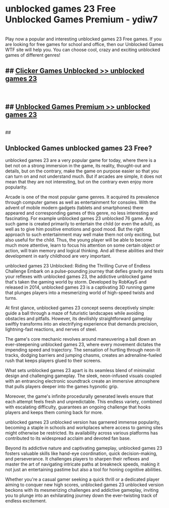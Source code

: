 # unblocked games 23 Free Unblocked Games Premium - ydiw7 <br>
<br>
Play now a popular and interesting unblocked games 23 Free games. If you are looking for free games for school and office, then our Unblocked Games WTF site will help you. You can choose cool, crazy and exciting unblocked games of different genres!


## ##  [Clicker Games Unblocked >> unblocked games 23](http://freeplayer.one?title=unblocked_games_23&ref=M1)
  <br>

##  ## [Unblocked Games Premium >> unblocked games 23](http://freeplayer.one?title=unblocked_games_23&ref=M1)
  <br>
  ##



## Unblocked Games unblocked games 23 Free?

unblocked games 23 are a very popular game for today, where there is a bet not on a strong immersion in the game, its reality, thought-out and details, but on the contrary, make the game on purpose easier so that you can turn on and not understand much. But if arcades are simple, it does not mean that they are not interesting, but on the contrary even enjoy more popularity.

Arcade is one of the most popular game genres. It acquired its prevalence through computer games as well as entertainment for consoles. With the advent of mobile modern gadgets (tablets and smartphones) there appeared and corresponding games of this genre, no less interesting and fascinating. For example unblocked games 23 unblocked 76 game. Any such game is created primarily to entertain the child (or even the adult), as well as to give him positive emotions and good mood. But the right approach to such entertainment may well make them not only exciting, but also useful for the child. Thus, the young player will be able to become much more attentive, learn to focus his attention on some certain object or action, will train memory and logical thinking. And all these abilities and their development in early childhood are very important.

unblocked games 23 Unblocked: Riding the Thrilling Curve of Endless Challenge
Embark on a pulse-pounding journey that defies gravity and tests your reflexes with unblocked games 23, the addictive unblocked game that's taken the gaming world by storm. Developed by RobKayS and released in 2014, unblocked games 23 is a captivating 3D running game that plunges players into a mesmerizing world of high-speed twists and turns.

At first glance, unblocked games 23 concept seems deceptively simple: guide a ball through a maze of futuristic landscapes while avoiding obstacles and pitfalls. However, its devilishly straightforward gameplay swiftly transforms into an electrifying experience that demands precision, lightning-fast reactions, and nerves of steel.

The game's core mechanic revolves around maneuvering a ball down an ever-steepening unblocked games 23, where every movement dictates the impending speed and trajectory. The sensation of hurtling through neon-lit tracks, dodging barriers and jumping chasms, creates an adrenaline-fueled rush that keeps players glued to their screens.

What sets unblocked games 23 apart is its seamless blend of minimalist design and challenging gameplay. The sleek, neon-infused visuals coupled with an entrancing electronic soundtrack create an immersive atmosphere that pulls players deeper into the games hypnotic grip.

Moreover, the game's infinite procedurally generated levels ensure that each attempt feels fresh and unpredictable. This endless variety, combined with escalating difficulty, guarantees an ongoing challenge that hooks players and keeps them coming back for more.

unblocked games 23 unblocked version has garnered immense popularity, becoming a staple in schools and workplaces where access to gaming sites might otherwise be restricted. Its availability across various platforms has contributed to its widespread acclaim and devoted fan base.

Beyond its addictive nature and captivating gameplay, unblocked games 23 fosters valuable skills like hand-eye coordination, quick decision-making, and perseverance. It challenges players to sharpen their reflexes and master the art of navigating intricate paths at breakneck speeds, making it not just an entertaining pastime but also a tool for honing cognitive abilities.

Whether you're a casual gamer seeking a quick thrill or a dedicated player aiming to conquer new high scores, unblocked games 23 unblocked version beckons with its mesmerizing challenges and addictive gameplay, inviting you to plunge into an exhilarating journey down the ever-twisting track of endless excitement.